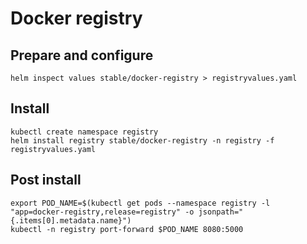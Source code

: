 # Docker registry

## Prepare and configure
```
helm inspect values stable/docker-registry > registryvalues.yaml
```

## Install
```
kubectl create namespace registry
helm install registry stable/docker-registry -n registry -f registryvalues.yaml
```

## Post install
```
export POD_NAME=$(kubectl get pods --namespace registry -l "app=docker-registry,release=registry" -o jsonpath="{.items[0].metadata.name}")
kubectl -n registry port-forward $POD_NAME 8080:5000
```